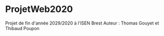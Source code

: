 # ProjetWeb2020
Projet de fin d'année 2029/2020 à l'ISEN Brest Auteur : Thomas Gouyet et Thibaud Poupon
